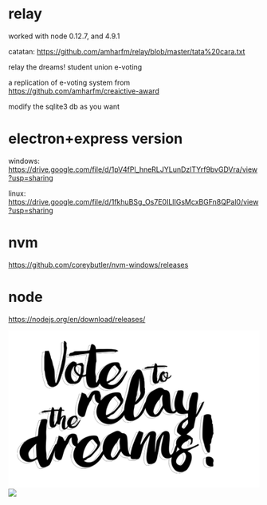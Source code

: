 # relay
worked with node 0.12.7, and 4.9.1

catatan: https://github.com/amharfm/relay/blob/master/tata%20cara.txt

relay the dreams! student union e-voting

a replication of e-voting system from https://github.com/amharfm/creaictive-award

modify the sqlite3 db as you want

# electron+express version
windows: https://drive.google.com/file/d/1pV4fPl_hneRLJYLunDzlTYrf9bvGDVra/view?usp=sharing

linux: https://drive.google.com/file/d/1fkhuBSg_Os7E0ILlIGsMcxBGFn8QPal0/view?usp=sharing

# nvm
https://github.com/coreybutler/nvm-windows/releases

# node
https://nodejs.org/en/download/releases/

<img src="https://github.com/amharfm/relay/blob/master/logo.png"/>
<img src="https://github.com/amharfm/relay/raw/master/Peek_evoting_mhsu.gif"/>
